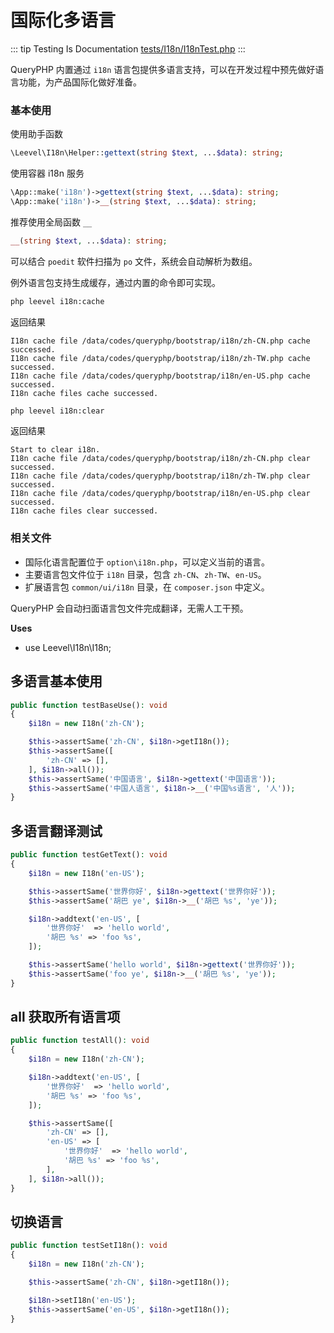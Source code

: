 # 国际化多语言

::: tip Testing Is Documentation
[tests/I18n/I18nTest.php](https://github.com/hunzhiwange/framework/blob/master/tests/I18n/I18nTest.php)
:::
    
QueryPHP 内置通过 `i18n` 语言包提供多语言支持，可以在开发过程中预先做好语言功能，为产品国际化做好准备。

### 基本使用

使用助手函数

``` php
\Leevel\I18n\Helper::gettext(string $text, ...$data): string;
```

使用容器 i18n 服务

``` php
\App::make('i18n')->gettext(string $text, ...$data): string;
\App::make('i18n')->__(string $text, ...$data): string;
```

推荐使用全局函数 `__`

``` php
__(string $text, ...$data): string;
```

可以结合 `poedit` 软件扫描为 `po` 文件，系统会自动解析为数组。

例外语言包支持生成缓存，通过内置的命令即可实现。

``` sh
php leevel i18n:cache
```

返回结果

```
I18n cache file /data/codes/queryphp/bootstrap/i18n/zh-CN.php cache successed.
I18n cache file /data/codes/queryphp/bootstrap/i18n/zh-TW.php cache successed.
I18n cache file /data/codes/queryphp/bootstrap/i18n/en-US.php cache successed.
I18n cache files cache successed.
```

``` sh
php leevel i18n:clear
```

返回结果

```
Start to clear i18n.
I18n cache file /data/codes/queryphp/bootstrap/i18n/zh-CN.php clear successed.
I18n cache file /data/codes/queryphp/bootstrap/i18n/zh-TW.php clear successed.
I18n cache file /data/codes/queryphp/bootstrap/i18n/en-US.php clear successed.
I18n cache files clear successed.
```

### 相关文件

 * 国际化语言配置位于 `option\i18n.php`，可以定义当前的语言。
 * 主要语言包文件位于 `i18n` 目录，包含 `zh-CN`、`zh-TW`、`en-US`。
 * 扩展语言包 `common/ui/i18n` 目录，在 `composer.json` 中定义。

QueryPHP 会自动扫面语言包文件完成翻译，无需人工干预。


**Uses**

 * use Leevel\I18n\I18n;

## 多语言基本使用

``` php
public function testBaseUse(): void
{
    $i18n = new I18n('zh-CN');

    $this->assertSame('zh-CN', $i18n->getI18n());
    $this->assertSame([
        'zh-CN' => [],
    ], $i18n->all());
    $this->assertSame('中国语言', $i18n->gettext('中国语言'));
    $this->assertSame('中国人语言', $i18n->__('中国%s语言', '人'));
}
```
    
## 多语言翻译测试

``` php
public function testGetText(): void
{
    $i18n = new I18n('en-US');

    $this->assertSame('世界你好', $i18n->gettext('世界你好'));
    $this->assertSame('胡巴 ye', $i18n->__('胡巴 %s', 'ye'));

    $i18n->addtext('en-US', [
        '世界你好'  => 'hello world',
        '胡巴 %s' => 'foo %s',
    ]);

    $this->assertSame('hello world', $i18n->gettext('世界你好'));
    $this->assertSame('foo ye', $i18n->__('胡巴 %s', 'ye'));
}
```
    
## all 获取所有语言项

``` php
public function testAll(): void
{
    $i18n = new I18n('zh-CN');

    $i18n->addtext('en-US', [
        '世界你好'  => 'hello world',
        '胡巴 %s' => 'foo %s',
    ]);

    $this->assertSame([
        'zh-CN' => [],
        'en-US' => [
            '世界你好'  => 'hello world',
            '胡巴 %s' => 'foo %s',
        ],
    ], $i18n->all());
}
```
    
## 切换语言

``` php
public function testSetI18n(): void
{
    $i18n = new I18n('zh-CN');

    $this->assertSame('zh-CN', $i18n->getI18n());

    $i18n->setI18n('en-US');
    $this->assertSame('en-US', $i18n->getI18n());
}
```